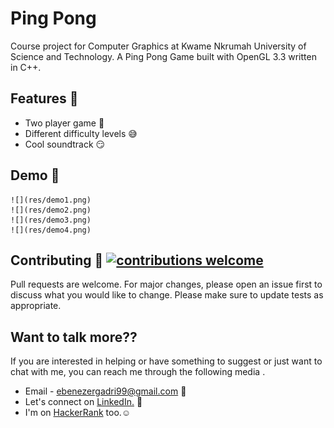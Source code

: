 # Ping Pong
Course project for Computer Graphics at Kwame Nkrumah University of Science and Technology. A Ping Pong Game built with OpenGL 3.3 written in C++.

## Features :gem:
   * Two player game :two_men_holding_hands:
   * Different difficulty levels :sweat_smile:
   * Cool soundtrack :smirk:

## Demo :movie_camera:
    ![](res/demo1.png)
    ![](res/demo2.png)
    ![](res/demo3.png)
    ![](res/demo4.png)

## Contributing :gift: [![contributions welcome](https://img.shields.io/badge/contributions-welcome-brightgreen.svg?style=flat)](https://github.com/dwyl/esta/issues)
Pull requests are welcome. For major changes, please open an issue first to discuss what you would like to change.
Please make sure to update tests as appropriate.

## Want to talk more??
 If you are interested in helping or have something to suggest or just want to chat with me, you can reach me through the following media .
* Email - ebenezergadri99@gmail.com :e-mail:
* Let's connect on <a href="https://www.linkedin.com/in/ebenezer-kweku-gadri-akrong-22b19a185/">LinkedIn.</a> :pushpin:
* I'm on <a href="https://www.hackerrank.com/aiben_">HackerRank</a> too.:relaxed:


